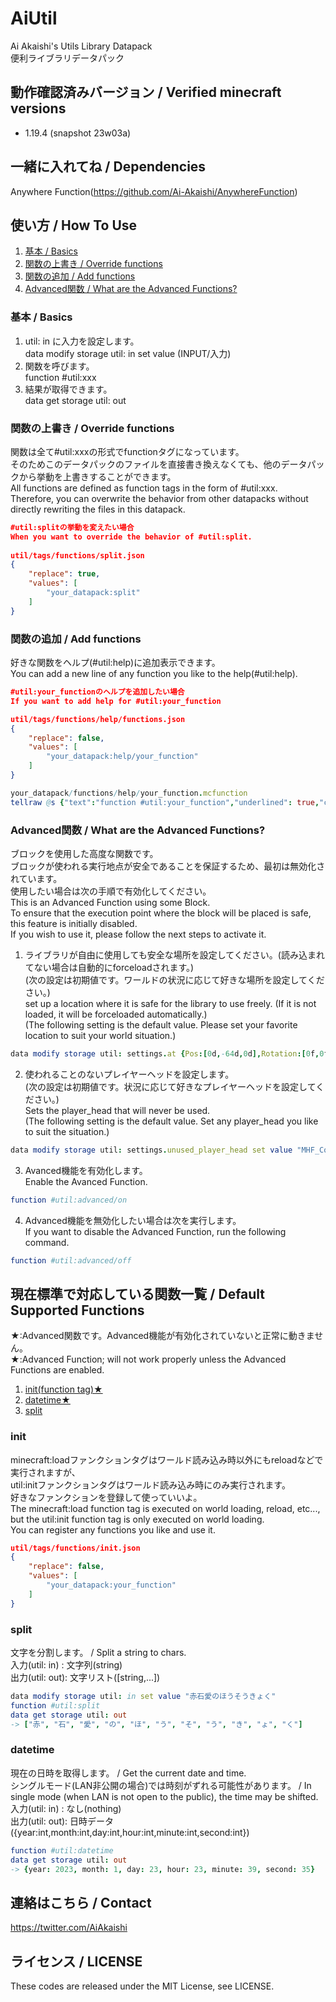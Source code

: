 # AiUtil

Ai Akaishi's Utils Library Datapack  
便利ライブラリデータパック

## 動作確認済みバージョン / Verified minecraft versions

- 1.19.4 (snapshot 23w03a)

## 一緒に入れてね / Dependencies

Anywhere Function(<https://github.com/Ai-Akaishi/AnywhereFunction>)  

## 使い方 / How To Use

1. [基本 / Basics](#基本--basics)
2. [関数の上書き / Override functions](#関数の上書き--override-functions)
3. [関数の追加 / Add functions](#関数の追加--add-functions)
4. [Advanced関数 / What are the Advanced Functions?](#advanced関数--what-are-the-advanced-functions)

### 基本 / Basics

1. util: in に入力を設定します。  
data modify storage util: in set value (INPUT/入力)
2. 関数を呼びます。  
function #util:xxx
3. 結果が取得できます。  
data get storage util: out

### 関数の上書き / Override functions

関数は全て#util:xxxの形式でfunctionタグになっています。  
そのためこのデータパックのファイルを直接書き換えなくても、他のデータパックから挙動を上書きすることができます。  
All functions are defined as function tags in the form of #util:xxx.  
Therefore, you can overwrite the behavior from other datapacks without directly rewriting the files in this datapack.  

```json
#util:splitの挙動を変えたい場合  
When you want to override the behavior of #util:split.  
  
util/tags/functions/split.json  
{  
    "replace": true,  
    "values": [  
        "your_datapack:split"  
    ]  
}
```

### 関数の追加 / Add functions

好きな関数をヘルプ(#util:help)に追加表示できます。  
You can add a new line of any function you like to the help(#util:help).  
  
```json
#util:your_functionのヘルプを追加したい場合  
If you want to add help for #util:your_function  

util/tags/functions/help/functions.json  
{  
    "replace": false,  
    "values": [  
        "your_datapack:help/your_function"  
    ]  
}
```

```nim
your_datapack/functions/help/your_function.mcfunction  
tellraw @s {"text":"function #util:your_function","underlined": true,"clickEvent": {"action": "run_command","value": "/function your_datapack:your_function/help"}}
```

### Advanced関数 / What are the Advanced Functions?

ブロックを使用した高度な関数です。  
ブロックが使われる実行地点が安全であることを保証するため、最初は無効化されています。  
使用したい場合は次の手順で有効化してください。  
This is an Advanced Function using some Block.  
To ensure that the execution point where the block will be placed is safe, this feature is initially disabled.  
If you wish to use it, please follow the next steps to activate it.

1. ライブラリが自由に使用しても安全な場所を設定してください。(読み込まれてない場合は自動的にforceloadされます。)  
(次の設定は初期値です。ワールドの状況に応じて好きな場所を設定してください。)  
set up a location where it is safe for the library to use freely. (If it is not loaded, it will be forceloaded automatically.)  
(The following setting is the default value. Please set your favorite location to suit your world situation.)  
```nim
data modify storage util: settings.at {Pos:[0d,-64d,0d],Rotation:[0f,0f],Dimension:"minecraft:overworld"}
```
2. 使われることのないプレイヤーヘッドを設定します。  
(次の設定は初期値です。状況に応じて好きなプレイヤーヘッドを設定してください。)  
Sets the player_head that will never be used.  
(The following setting is the default value. Set any player_head you like to suit the situation.)  
```nim
data modify storage util: settings.unused_player_head set value "MHF_CoconutG"
```
3. Avanced機能を有効化します。  
Enable the Avanced Function.  
```nim
function #util:advanced/on
```
4. Advanced機能を無効化したい場合は次を実行します。  
If you want to disable the Advanced Function, run the following command.  
```nim
function #util:advanced/off
```

## 現在標準で対応している関数一覧 / Default Supported Functions

★:Advanced関数です。Advanced機能が有効化されていないと正常に動きません。  
★:Advanced Function; will not work properly unless the Advanced Functions are enabled.

1. [init(function tag)★](#init)
2. [datetime★](#datetime)
3. [split](#split)

### init

minecraft:loadファンクションタグはワールド読み込み時以外にもreloadなどで実行されますが、  
util:initファンクションタグはワールド読み込み時にのみ実行されます。  
好きなファンクションを登録して使っていいよ。  
The minecraft:load function tag is executed on world loading, reload, etc...,  
but the util:init function tag is only executed on world loading.  
You can register any functions you like and use it.

```json
util/tags/functions/init.json  
{  
    "replace": false,  
    "values": [  
        "your_datapack:your_function"  
    ]  
}
```

### split

文字を分割します。 / Split a string to chars.  
入力(util: in) : 文字列(string)  
出力(util: out): 文字リスト([string,...])

```nim
data modify storage util: in set value "赤石愛のほうそうきょく"
function #util:split
data get storage util: out
-> ["赤", "石", "愛", "の", "ほ", "う", "そ", "う", "き", "ょ", "く"]
```

### datetime

現在の日時を取得します。 / Get the current date and time.  
シングルモード(LAN非公開の場合)では時刻がずれる可能性があります。 / In single mode (when LAN is not open to the public), the time may be shifted.  
入力(util: in) : なし(nothing)  
出力(util: out): 日時データ({year:int,month:int,day:int,hour:int,minute:int,second:int})

```nim
function #util:datetime
data get storage util: out
-> {year: 2023, month: 1, day: 23, hour: 23, minute: 39, second: 35}
```

## 連絡はこちら / Contact

<https://twitter.com/AiAkaishi>

## ライセンス / LICENSE

These codes are released under the MIT License, see LICENSE.
